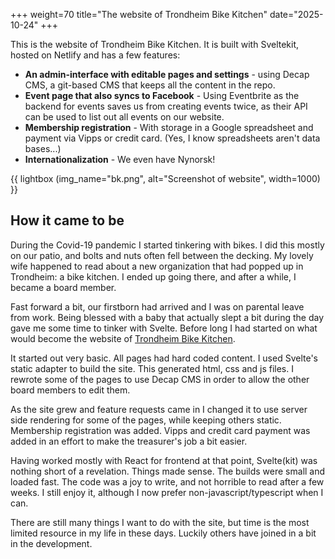 +++
weight=70
title="The website of Trondheim Bike Kitchen"
date="2025-10-24"
+++


This is the website of Trondheim Bike Kitchen. It is built with Sveltekit, hosted on Netlify and has a few features:

* **An admin-interface with editable pages and settings** -  using Decap CMS, a git-based CMS that keeps all the content in the repo.
* **Event page that also syncs to Facebook** - Using Eventbrite as the backend for events saves us from creating events twice, as their API can be used to list out all events on our website. 
* **Membership registration** - With storage in a Google spreadsheet and payment via Vipps or credit card. (Yes, I know spreadsheets aren't data bases...)
* **Internationalization** - We even have Nynorsk!  




{{ lightbox (img_name="bk.png", alt="Screenshot of website", width=1000) }}

## How it came to be

During the Covid-19 pandemic I started tinkering with bikes. I did this mostly on our patio, and bolts and nuts often fell between the decking. My lovely wife happened to read about a new organization that had popped up in Trondheim: a bike kitchen. I ended up going there, and after a while, I became a board member.

Fast forward a bit, our firstborn had arrived and I was on parental leave from work. Being blessed with a baby that actually slept a bit during the day gave me some time to tinker with Svelte. Before long I had started on what would become the website of [Trondheim Bike Kitchen](https://sykkelkjokken.no).

It started out very basic. All pages had hard coded content. I used Svelte's static adapter to build the site. This generated html, css and js files. I rewrote some of the pages to use Decap CMS in order to allow the other board members to edit them.

As the site grew and feature requests came in I changed it to use server side rendering for some of the pages, while keeping others static. Membership registration was added. Vipps and credit card payment was added in an effort to make the treasurer's job a bit easier.

Having worked mostly with React for frontend at that point, Svelte(kit) was nothing short of a revelation. Things made sense. The builds were small and loaded fast. The code was a joy to write, and not horrible to read after a few weeks. I still enjoy it, although I now prefer non-javascript/typescript when I can.

There are still many things I want to do with the site, but time is the most limited resource in my life in these days. Luckily others have joined in a bit in the development. 